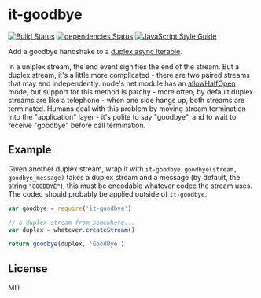 # it-goodbye

[![Build Status](https://travis-ci.org/alanshaw/it-pipe.svg?branch=master)](https://travis-ci.org/alanshaw/it-goodbye)
[![dependencies Status](https://status.david-dm.org/gh/alanshaw/it-pipe.svg)](https://david-dm.org/alanshaw/it-goodbye)
[![JavaScript Style Guide](https://img.shields.io/badge/code_style-standard-brightgreen.svg)](https://standardjs.com)

Add a goodbye handshake to a [duplex async iterable](https://gist.github.com/alanshaw/591dc7dd54e4f99338a347ef568d6ee9#duplex-it).

In a uniplex stream, the end event signifies the end of the stream.
But a duplex stream, it's a little more complicated - there are two paired
streams that may end independently. node's net module has an
[allowHalfOpen](http://nodejs.org/api/net.html#net_new_net_socket_options)
mode, but support for this method is patchy - more often, by default
duplex streams are like a telephone - when one side hangs up, both streams are
terminated. Humans deal with this problem by moving stream termination
into the "application" layer - it's polite to say "goodbye", and to wait to receive
"goodbye" before call termination.

## Example

Given another duplex stream, wrap it with `it-goodbye`.
`goodbye(stream, goodbye_message)` takes a duplex stream and a message
(by default, the string `"GOODBYE"`), this must be encodable whatever codec
the stream uses. The codec should probably be applied outside of `it-goodbye`.

``` js
var goodbye = require('it-goodbye')

// a duplex stream from somewhere...
var duplex = whatever.createStream()

return goodbye(duplex, 'GoodBye')
```

## License

MIT
